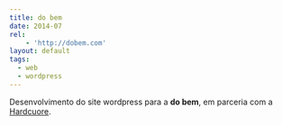 ```yaml
---
title: do bem
date: 2014-07
rel:
	- 'http://dobem.com'
layout: default
tags:
  - web
  - wordpress
---
```


Desenvolvimento do site wordpress para a **do bem**, em parceria com a [Hardcuore](http://hardcuore.com).